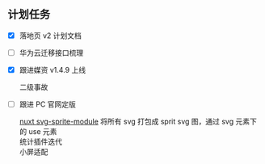 ## 计划任务

- [x] 落地页 v2 计划文档

- [ ] 华为云迁移接口梳理

- [x] 跟进媒资 v1.4.9 上线

  二级事故

- [ ] 跟进 PC 官网定版

  [nuxt svg-sprite-module](https://github.com/nuxt-community/svg-sprite-module) 将所有 svg 打包成 sprit svg 图，通过 svg 元素下的 use 元素  
  统计插件迭代  
  小屏适配
